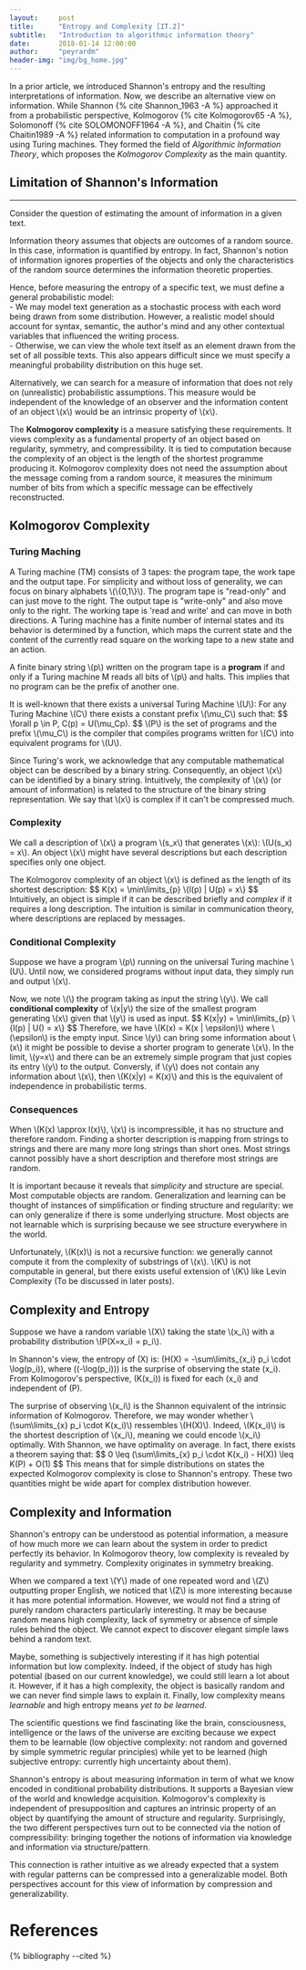 ```yaml
---
layout:     post
title:      "Entropy and Complexity [IT.2]"
subtitle:   "Introduction to algorithmic information theory"
date:       2018-01-14 12:00:00
author:     "peyrardm"
header-img: "img/bg_home.jpg"
---
```


<p>In a prior article, we introduced Shannon's entropy and the resulting interpretations of information.  Now, we describe an alternative view on information. While Shannon {% cite Shannon_1963 -A %} approached it from a probabilistic perspective, Kolmogorov {% cite Kolmogorov65 -A %}, Solomonoff {% cite SOLOMONOFF1964 -A %}, and Chaitin {% cite Chaitin1989 -A %} related information to computation in a profound way using Turing machines. They formed the field of <em>Algorithmic Information Theory</em>, which proposes the <em>Kolmogorov Complexity</em> as the main quantity.</p>

<!-- [https://homepages.cwi.nl/~paulv/papers/info.pdf]. -->

<h2>Limitation of Shannon's Information</h2>
<hr>
<p>Consider the question of estimating the amount of information in a given text. </p>

<p>Information theory assumes that objects are outcomes of a random source. In this case, information is quantified by entropy. In fact, Shannon's notion of information ignores properties of the objects and only the characteristics of the random source determines the information theoretic properties.</p>

<p>Hence, before measuring the entropy of a specific text, we must define a general probabilistic model: <br>
- We may model text generation as a stochastic process with each word being drawn from some distribution. However, a realistic model should account for syntax, semantic, the author's mind and any other contextual variables that influenced the writing process. <br>
- Otherwise, we can view the whole text itself as an element drawn from the set of all possible texts. This also appears difficult since we must specify a meaningful probability distribution on this huge set. 
</p>

<p>Alternatively, we can search for a measure of information that does not rely on (unrealistic) probabilistic assumptions. This measure would be independent of the knowledge of an observer and the information content of an object \(x\) would be an intrinsic property of \(x\).</p>

<p>The <b>Kolmogorov complexity</b> is a measure satisfying these requirements. It views complexity as a fundamental property of an object based on regularity, symmetry, and compressibility. It is tied to computation because the complexity of an object is the length of the shortest programme producing it. Kolmogorov complexity does not need the assumption about the message coming from a random source, it measures the minimum number of bits from which a specific message can be effectively reconstructed.</p>

<!-- <p>Shannon's entropy measures the minimum expected number of bits to transmit a message from a random source with known characteristics. Kolomogorov complexity does not need the assumption about the message coming from a random source, it measures the minimum number of bits from which a specific message can be effectively reconstructed. </p> -->

<!-- <p>By analogy with the previous post, imagine a system \(X\) that can be in \(N\) different states. Our knowledge about the behavior of \(X\) is encoded into a probability distribution. Shannon's entropy measures our uncertainty about \(X\) based on the assumption that \(X\) is a random source with some distribution. Kolmogorov complexity aims at measuring the intrinsic information of specific states \(w_i\). It is indepedent of the existence or behavior of \(X\) and therefore indepedent from our knowledge about \(X\). Instead it is a property of \(x_i\) alone</p> -->

<!-- <p>Kolmogorov complexity is not dependent on the knowledge of the observer and is a fundamental property of object but this renders its computation and estimation rather difficult in practice. In this post, we'll discuss Kolmogorov complexity and how it connects to Shannon's entropy. We'll also see the connexion with Gödel's incompleteness theorem.</p> -->

<h2>Kolmogorov Complexity</h2>
<h3>Turing Maching</h3>
<p>A Turing machine (TM) consists of 3 tapes: the program tape, the work tape and the output tape.  For simplicity and without loss of generality, we can focus on binary alphabets \(\{0,1\}\). 
The program tape is "read-only" and can just move to the right.
The output tape is "write-only" and also move only to the right.
The working tape is 'read and write' and can move in both directions.
A Turing machine has a finite number of internal states and its behavior is determined by a function, which maps the current state and the content of the currently read square on the working tape to a new state and an action.</p>

<p>A finite binary string \(p\) written on the program tape is a <b>program</b> if and only if a Turing machine M reads all bits of \(p\) and halts. This implies that no program can be the prefix of another one. </p>

<p>It is well-known that there exists a universal Turing Machine \(U\): For any Turing Machine \(C\) there exists a constant prefix \(\mu_C\) such that:
$$
\forall p \in P, C(p) = U(\mu_Cp).
$$
\(P\) is the set of programs and the prefix \(\mu_C\) is the compiler that compiles programs written for \(C\) into equivalent programs for \(U\).</p>

<p>Since Turing's work, we acknowledge that any computable mathematical object can be described by a binary string. Consequently, an object \(x\) can be identified by a binary string. Intuitively, the complexity of \(x\) (or amount of information) is related to the structure of the binary string representation. We say that \(x\) is complex if it can't be compressed much.</p>

<h3>Complexity</h3>
<p>We call a description of \(x\) a program \(s_x\) that generates \(x\): \(U(s_x) = x\).
An object \(x\) might have several descriptions but each description specifies only one object.</p> 

<p>The Kolmogorov complexity of an object \(x\) is defined as the length of its shortest description:
$$
K(x) = \min\limits_{p} \{l(p) | U(p) = x\}
$$ 
Intuitively, an object is simple if it can be described briefly and <em>complex</em> if it requires a long description. The intuition is similar in communication theory, where descriptions are replaced by messages. </p>

<h3>Conditional Complexity</h3>
<p>Suppose we have a program \(p\) running on the universal Turing machine \(U\). Until now, we considered programs without input data, they simply run and output \(x\). </p>

<p>Now, we note \(<p,y>\) the program taking as input the string \(y\). We call  <b>conditional complexity</b> of \(x|y\) the size of the smallest program generating \(x\) given that \(y\) is used as input. 
$$
    K(x|y) = \min\limits_{p} \{l(p) | U(<p,y>) = x\}
$$
Therefore, we have \(K(x) = K(x | \epsilon)\) where \(\epsilon\) is the empty input. Since \(y\) can bring some information about \(x\) it might be possible to devise a shorter program to generate \(x\). In the limit, \(y=x\) and there can be an extremely simple program that just copies its entry \(y\) to the output. Conversly, if \(y\) does not contain any information about \(x\), then \(K(x|y) = K(x)\) and this is the equivalent of independence in probabilistic terms.</p>

<h3>Consequences</h3>
<p>When \(K(x) \approx l(x)\),  \(x\) is incompressible, it has no structure and therefore random. Finding a shorter description is mapping from strings to strings and there are many more long strings than short ones. Most strings cannot possibly have a short description and therefore most strings are random.</p>

<p>It is important because it reveals that <em>simplicity</em> and structure are special. Most computable objects are random. Generalization and learning can be thought of instances of simplification or finding structure and regularity: we can only generalize if there is some underlying structure. Most objects are not learnable which is surprising because we see structure everywhere in the world.</p>

<p>Unfortunately, \(K(x)\) is not a recursive function: we generally cannot compute it from the complexity of substrings of \(x\). \(K\) is not computable in general, but there exists useful extension of \(K\) like Levin Complexity (To be discussed in later posts).</p>

<!-- Suppose we could find \(z\) t -->

<h2>Complexity and Entropy</h2>
<p>Suppose we have a random variable \(X\) taking the state \(x_i\) with a probability distribution \(P(X=x_i) = p_i\). 

In Shannon's view, the entropy of \(X\) is: \(H(X) = -\sum\limits_{x_i} p_i \cdot \log(p_i)\), where \((-\log(p_i))\) is the surprise of observing the state \(x_i\).
From Kolmogorov's perspective, \(K(x_i)\) is fixed for each \(x_i\) and independent of \(P\).</p>


<p>The surprise of observing \(x_i\) is the Shannon equivalent of the intrinsic information of Kolmogorov. Therefore, we may wonder whether \(\sum\limits_{x} p_i \cdot K(x_i)\) ressembles \(H(X)\). Indeed, \(K(x_i)\) is the shortest description of \(x_i\), meaning we could encode \(x_i\) optimally. With Shannon, we have optimality on average. In fact, there exists a theorem saying that:
$$
	0 \leq (\sum\limits_{x} p_i \cdot K(x_i) - H(X)) \leq K(P) + O(1)
$$ 
This means that for simple distributions on states the expected Kolmogorov complexity is close to Shannon's entropy. These two quantities might be wide apart for complex distribution however. </p>

<h2>Complexity and Information</h2>

<p>Shannon's entropy can be understood as potential information, a measure of how much more we can learn about the system in order to predict perfectly its behavior. In Kolmogorov theory, low complexity is revealed by regularity and symmetry. Complexity originates in symmetry breaking.</p>

<p>When we compared a text \(Y\) made of one repeated word and \(Z\) outputting proper English, we noticed that \(Z\) is more interesting because it has more potential information. However, we would not find a string of purely random characters particularly interesting. It may be because random means high complexity, lack of symmetry or absence of simple rules behind the object. We cannot expect to discover elegant simple laws behind a random text. </p>

<p>Maybe, something is subjectively interesting if it has high potential information but low complexity. Indeed, if the object of study has high potential (based on our current knowledge), we could still learn a lot about it. However, if it has a high complexity, the object is basically random and we can never find simple laws to explain it. Finally, low complexity means <em>learnable</em> and high entropy means <em>yet to be learned</em>.</p>

<p>The scientific questions we find fascinating like the brain, consciousness, intelligence or the laws of the universe are exciting because we expect them to be learnable (low objective complexity: not random and governed by simple symmetric regular principles) while yet to be learned (high subjective entropy: currently high uncertainty about them). </p>

<p>Shannon's entropy is about measuring information in term of what we know encoded in conditional probability distributions. It supports a Bayesian view of the world and knowledge acquisition. Kolmogorov's complexity is independent of presupposition and captures an intrinsic property of an object by quantifying the amount of structure and regularity. Surprisingly, the two different perspectives turn out to be connected via the notion of compressibility: bringing together the notions of information via knowledge and information via structure/pattern. </p>

<p>This connection is rather intuitive as we already expected that a system with regular patterns can be compressed into a generalizable model. Both perspectives account for this view of information by compression and generalizability. </p>


<!-- <h2>Conclusion</h2>
<p> Shannon's entropy is about measuring information in term of what we know about a system encoded in conditional probability distributions. It supports a bayesian view of the world and knowledge acquisition.
Kolmogorov's complexity is independent of presupposition and it is an intrinsic property of object quantifying the amount of structure and regularity. Surprinsigly, The two different perspectives turn out to be connected and close to each other <em>in the limit</em> bringing together the notions of information via knowledge and information via structure/pattern. This connection is rather intuitive as we already expected that a system with regular patterns can be compressed into a generalizable model. Both theories account for this view of information by compression. 
 However, they both come with difficutlties: Shannon's view requires assumptions about the systems, its states and its probability distribution while Kolmogorov's complexity is neither computable nor easily estimable.
Nevertheless, These frameworks are relevant because they allow rigorous discussion of knowledge acquisition, learning, pattern and structure emergence. All of which are profound and challenging questions of modern science.</p> -->

# References
{% bibliography --cited %}